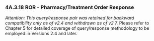 ### 4A.3.18 ROR - Pharmacy/Treatment Order Response

_*Attention: This query/response pair was retained for backward compatibility only as of v2.4 and withdrawn as of v2.7*._ Please refer to Chapter 5 for detailed coverage of query/response methodology to be employed in Versions 2.4 and later.
